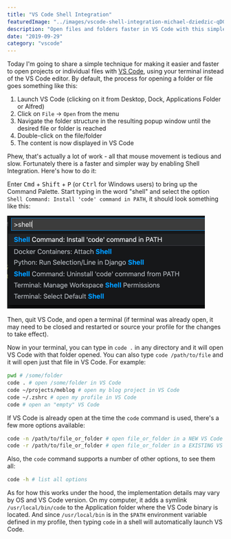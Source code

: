 ```yaml
---
title: "VS Code Shell Integration"
featuredImage: "../images/vscode-shell-integration-michael-dziedzic-qDG7XKJLKbs-unsplash.jpg"
description: "Open files and folders faster in VS Code with this simple trick to enable shell integration."
date: "2019-09-29"
category: "vscode"
---
```


Today I'm going to share a simple technique for making it easier and faster to open projects or individual files with [VS Code](https://code.visualstudio.com/), using your terminal instead of the VS Code editor. By default, the process for opening a folder or file goes something like this:

1. Launch VS Code (clicking on it from Desktop, Dock, Applications Folder or Alfred)
2. Click on `File` -> `Open` from the menu
3. Navigate the folder structure in the resulting popup window until the desired file or folder is reached
4. Double-click on the file/folder
5. The content is now displayed in VS Code

Phew, that's actually a lot of work - all that mouse movement is tedious and slow. Fortunately there is a faster and simpler way by enabling Shell Integration. Here's how to do it:

Enter <kbd>Cmd</kbd> + <kbd>Shift</kbd> + <kbd>P</kbd> (or <kbd>Ctrl</kbd> for Windows users) to bring up the Command Palette. Start typing in the word "shell" and select the option `Shell Command: Install 'code' command in PATH`, it should look something like this:

![vscode command palette shell integration](../images/vscode-command-palette-shell-integration.png "vscode command palette shell integration")

Then, quit VS Code, and open a terminal (if terminal was already open, it may need to be closed and restarted or source your profile for the changes to take effect).

Now in your terminal, you can type in `code .` in any directory and it will open VS Code with that folder opened. You can also type `code /path/to/file` and it will open just that file in VS Code. For example:

```bash
pwd # /some/folder
code . # open /some/folder in VS Code
code ~/projects/meblog # open my blog project in VS Code
code ~/.zshrc # open my profile in VS Code
code # open an "empty" VS Code
```

If VS Code is already open at the time the `code` command is used, there's a few more options available:

```bash
code -n /path/to/file_or_folder # open file_or_folder in a NEW VS Code window
code -r /path/to/file_or_folder # open file_or_folder in a EXISTING VS Code window
```

Also, the `code` command supports a number of other options, to see them all:

```bash
code -h # list all options
```

As for how this works under the hood, the implementation details may vary by OS and VS Code version. On my computer, it adds a symlink `/usr/local/bin/code` to the Application folder where the VS Code binary is located. And since `/usr/local/bin` is in the `$PATH` environment variable defined in my profile, then typing `code` in a shell will automatically launch VS Code.